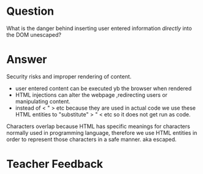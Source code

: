 # Question

What is the danger behind inserting user entered information *directly* into the DOM unescaped?

# Answer
Security risks and improper rendering of content.

- user entered content can be executed yb the browser when rendered
- HTML injections can alter the webpage ,redirecting users or manipulating content.
- instead of < " > etc because they are used in actual code we use these HTML entities to "substitute" > " < etc so it does not get run as code.

Characters overlap because HTML has specific meanings for characters normally used in programming language, therefore we use HTML entities in order to represent those characters in a safe manner. aka escaped.
# Teacher Feedback